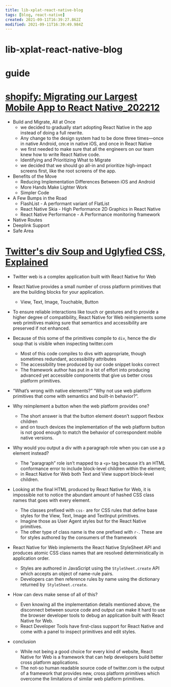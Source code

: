 ```yaml
---
title: lib-xplat-react-native-blog
tags: [blog, react-native]
created: 2021-09-11T16:39:27.862Z
modified: 2021-09-11T16:39:49.984Z
---
```


# lib-xplat-react-native-blog

# guide

# [shopify: Migrating our Largest Mobile App to React Native_202212](https://shopify.engineering/migrating-our-largest-mobile-app-to-react-native)

- Build and Migrate, All at Once
  - we decided to gradually start adopting React Native in the app instead of doing a full rewrite.
  - Any change to the design system had to be done three times—once in native Android, once in native iOS, and once in React Native
  - we first needed to make sure that all the engineers on our team knew how to write React Native code.
  - Identifying and Prioritizing What to Migrate 
  - we decided that we should go all-in and prioritize high-impact screens first, like the root screens of the app.
- Benefits of the Move
  - Reducing Implementation Differences Between iOS and Android
  - More Hands Make Lighter Work
  - Simpler Code
- A Few Bumps in the Road
  - FlashList - A performant variant of FlatList
  - React Native Skia - High Performance 2D Graphics in React Native
  - React Native Performance - A Performance monitoring framework
- Native Routes
- Deeplink Support
- Safe Area
# [Twitter's div Soup and Uglyfied CSS, Explained](https://giuseppegurgone.com/twitter-html/)
- Twitter web is a complex application built with React Native for Web 
- React Native provides a small number of cross platform primitives that are the building blocks for your application. 
  - View, Text, Image, Touchable, Button
- To ensure reliable interactions like touch or gestures and to provide a higher degree of compatibility, React Native for Web reimplements some web primitives making sure that semantics and accessibility are preserved if not enhanced.
- Because of this some of the primitives compile to `div`, hence the div soup that is visible when inspecting twitter.com
  - Most of this code compiles to divs with appropriate, though sometimes redundant, accessibility attributes
  - The accessibility tree produced by our code snippet looks correct
  - The framework author has put in a lot of effort into producing advanced yet accessible components that give us better cross platform primitives.
-  “What’s wrong with native elements?” “Why not use web platform primitives that come with semantics and built-in behavior?”.
- Why reimplement a button when the web platform provides one?
  - The short answer is that the button element doesn’t support flexbox children 
  - and on touch devices the implementation of the web platform button is not good enough to match the behavior of correspondent mobile native versions.
- Why would you output a div with a paragraph role when you can use a p element instead?
  - The “paragraph” role isn’t mapped to a `<p>` tag because it’s an HTML conformance error to include block-level children within the element; 
  - in React Native for Web both Text and View support block-level children.
- Looking at the final HTML produced by React Native for Web, it is impossible not to notice the abundant amount of hashed CSS class names that goes with every element.
  - The classes prefixed with `css-` are for CSS rules that define base styles for the View, Text, Image and TextInput primitives.
  - Imagine those as User Agent styles but for the React Native primitives.
  - The other type of class name is the one prefixed with `r-`. These are for styles authored by the consumers of the framework
- React Native for Web implements the React Native StyleSheet API and produces atomic CSS class names that are resolved deterministically in application order.
  - Styles are authored in JavaScript using the `StyleSheet.create` API which accepts an object of name-rule pairs. 
  - Developers can then reference rules by name using the dictionary returned by` StyleSheet.create`.
- How can devs make sense of all of this?
  - Even knowing all the implementation details mentioned above, the disconnect between source code and output can make it hard to use the browser developer tools to debug an application built with React Native for Web.
  - React Developer Tools have first-class support for React Native and come with a panel to inspect primitives and edit styles.

- conclusion
  - While not being a good choice for every kind of website, React Native for Web is a framework that can help developers build better cross platform applications.
  - The not-so human readable source code of twitter.com is the output of a framework that provides new, cross platform primitives which overcome the limitations of similar web platform primitives.
